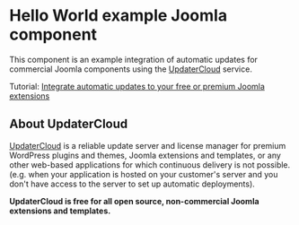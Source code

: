 # Hello World example Joomla component

This component is an example integration of automatic updates for commercial Joomla components using the [UpdaterCloud](https://updatercloud.com) service.

Tutorial: [Integrate automatic updates to your free or premium Joomla extensions](https://updatercloud.com/docs/1.x/update-server-free-commercial-joomla-extensions-templates)

## About UpdaterCloud

[UpdaterCloud](https://updatercloud.com) is a reliable update server and license manager for premium WordPress plugins and themes, Joomla extensions and templates, or any other web-based applications for which continuous delivery is not possible. (e.g. when your application is hosted on your customer's server and you don't have access to the server to set up automatic deployments).

**UpdaterCloud is free for all open source, non-commercial Joomla extensions and templates.**
